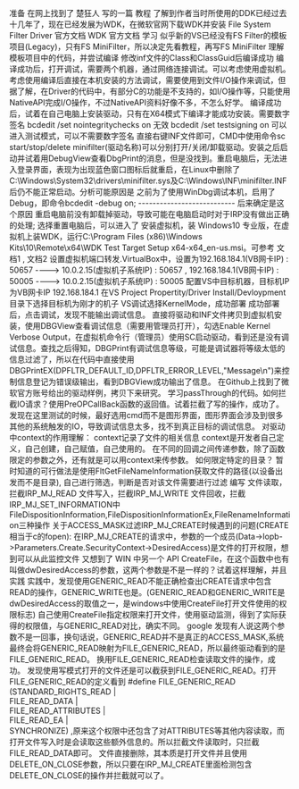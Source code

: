﻿准备
在网上找到了 楚狂人 写的一篇 教程
了解到作者当时所使用的DDK已经过去十几年了，现在已经发展为WDK，在微软官网下载WDK并安装
File System Filter Driver 官方文档
WDK 官方文档
学习
似乎新的VS已经没有FS Filter的模板项目(Legacy)，只有FS MiniFilter，所以决定先看教程，再写FS MiniFilter
理解模板项目中的代码，并尝试编译
修改inf文件的Class和ClassGuid后编译成功
编译成功后，打开调试，需要两个机器，通过网络连接调试。可以考虑使用虚拟机。考虑使用编译后直接在本机安装的方法调试，需要使用到文件I/O操作来调试，但据了解，在Driver的代码中，有部分C的功能是不支持的，如I/O操作等，只能使用NativeAPI完成I/O操作，不过NativeAPI资料好像不多，不怎么好学。
编译成功后，试着在自己电脑上安装驱动，只有在X64模式下编译才能成功安装。需要数字签名
bcdedit /set nointegritychecks on 无效
bcdedit /set testsigning on 可以进入测试模式，可以不需要数字签名 直接右键INF文件即可，CMD中使用命令sc start/stop/delete minifilter(驱动名称)可以分别打开/关闭/卸载驱动。安装之后启动并试着用DebugView查看DbgPrint的消息，但是没找到。重启电脑后，无法进入登录界面，表现为出现蓝色窗口图标后就重启，在Linux中删除了C:\\Windows\System32\drivers\minifilter.sys及C:\\Windows\INF\minifilter.INF后仍不能正常启动。分析可能原因是
之前为了使用WinDbg调试本机，启用了Debug，即命令bcdedit -debug on; --------------------------- 后来确定是这个原因
重启电脑前没有卸载掉驱动，导致可能在电脑启动时对于IRP没有做出正确的处理;
选择重置电脑后，可以进入了
安装虚拟机，装 Windows10 专业版，在虚拟机上装WDK，运行C:\Program Files (x86)\Windows Kits\10\Remote\x64\WDK Test Target Setup x64-x64_en-us.msi。可参考 文档1 , 文档2
设置虚拟机端口转发.VirtualBox中，设置为192.168.184.1(VB网卡IP) : 50657 ----> 10.0.2.15(虚拟机子系统IP) : 50657 , 192.168.184.1(VB网卡IP) : 50005 ----> 10.0.2.15(虚拟机子系统IP) : 50005
配置VS中目标机器，目标机IP为VB网卡IP 192.168.184.1
在VS Project Propertity/Driver Install/Devloypment目录下选择目标机为刚才的机子
VS调试选择KernelMode，成功部署
成功部署后，点击调试，发现不能输出调试信息。
直接将驱动和INF文件拷贝到虚拟机安装，使用DBGView查看调试信息（需要用管理员打开），勾选Enable Kernel Verbose Output，在虚拟机命令行（管理员）使用SC启动驱动，看到还是没有调试信息。查找之后得知，DBGPrint有调试信息等级，可能是调试器将等级太低的信息过滤了，所以在代码中直接使用DBGPrintEX(DPFLTR_DEFAULT_ID,DPFLTR_ERROR_LEVEL,"Message\n")来控制信息登记为错误级输出，看到DBGView成功输出了信息。
在Github上找到了微软官方账号给出的驱动样例，拷贝下来研究。
学习passThrough的代码。如何拦截IO请求？使用PreOPCallBack函数的返回值。试着拦截了写的操作，成功了。发现在这里测试的时候，最好选用cmd而不是图形界面，图形界面会涉及到很多其他的系统触发的IO，导致调试信息太多，找不到真正目标的调试信息。
对驱动中context的作用理解：
context记录了文件的相关信息
context是开发者自己定义，自己创建，自己赋值，自己使用的。
在不同的回调之间传递参数，除了函数限定的参数之外，还有就是可以用context来传参数。
如何限定特定的目录？
暂时知道的可行做法是使用FltGetFileNameInformation获取文件的路径(以设备出发而不是目录), 自己进行筛选，判断是否对该文件需要进行过滤
编写
文件读取，拦截IRP_MJ_READ
文件写入，拦截IRP_MJ_WRITE
文件回收，拦截IRP_MJ_SET_INFORMATION中FileDispositionInformation,FileDispositionInformationEx,FileRenameInformation三种操作
关于ACCESS_MASK过滤IRP_MJ_CREATE时候遇到的问题(CREATE相当于c的fopen):
在IRP_MJ_CREATE的请求中，参数的一个成员(Data->Iopb->Parameters.Create.SecurityContext->DesiredAccess)是文件的打开权限，想到可以从此监控文件
又想到了 WIN 中另一个 API CreateFile，在这个函数中也有叫做dwDesiredAccess的参数，这两个参数是不是一样的？试着这样理解，并且实践
实践中，发现使用GENERIC_READ不能正确检查出CREATE请求中包含READ的操作，GENERIC_WRITE也是。(GENERIC_READ和GENERIC_WRITE是dwDesiredAccess的取值之一，是windows中使用CreateFile打开文件使用的权限标志)
自己使用CreateFile指定权限来打开文件，使用驱动监测，得到了实际获得的权限值，与GENERIC_READ对比，确实不同。
google 发现有人说这两个参数不是一回事，换句话说，GENERIC_READ并不是真正的ACCESS_MASK,系统最终会将GENERIC_READ映射为FILE_GENERIC_READ，所以最终驱动看到的是FILE_GENERIC_READ。
换用FILE_GENERIC_READ检查读取文件的操作，成功。
发现使用写模式打开的文件还是可以截获到FILE_GENERIC_READ。打开FILE_GENERIC_READ的定义看到
 	#define FILE_GENERIC_READ         (STANDARD_RIGHTS_READ     |\
 	                                   FILE_READ_DATA           |\
 	                                   FILE_READ_ATTRIBUTES     |\
 	                                   FILE_READ_EA             |\
 	                                   SYNCHRONIZE)	
,原来这个权限中还包含了对ATTRIBUTES等其他内容读取，而打开文件写入时是会读取这些额外信息的。所以拦截文件读取时，只拦截FILE_READ_DATA即可。
文件直接删除，其本质是打开文件并且使用DELETE_ON_CLOSE参数，所以只要在IRP_MJ_CREATE里面检测包含DELETE_ON_CLOSE的操作并拦截就可以了。